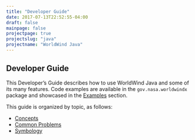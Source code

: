 ```yaml
---
title: "Developer Guide"
date: 2017-07-13T22:52:55-04:00
draft: false
mainpage: false
projectpage: true
projectslug: "java"
projectname: "WorldWind Java"
---
```


## Developer Guide

This Developer’s Guide describes how to use WorldWind Java and some of its many features. Code examples are available in the `gov.nasa.worldwindx` package and showcased in the [Examples](/java/examples) section.

This guide is organized by topic, as follows:

- [Concepts](/java/developer-guide/concepts/)
- [Common Problems](/java/developer-guide/common-problems/)
- [Symbology](/java/developer-guide/symbology/)
